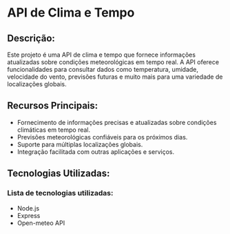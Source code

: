 # API de Clima e Tempo

## Descrição:

Este projeto é uma API de clima e tempo que fornece informações atualizadas sobre condições meteorológicas em tempo real. A API oferece funcionalidades para consultar dados como temperatura, umidade, velocidade do vento, previsões futuras e muito mais para uma variedade de localizações globais.

## Recursos Principais:

- Fornecimento de informações precisas e atualizadas sobre condições climáticas em tempo real.
- Previsões meteorológicas confiáveis para os próximos dias.
- Suporte para múltiplas localizações globais.
- Integração facilitada com outras aplicações e serviços.

## Tecnologias Utilizadas:

### Lista de tecnologias utilizadas:

- Node.js
- Express
- Open-meteo API

